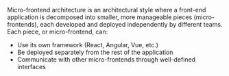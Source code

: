Micro-frontend architecture is an architectural style where a front-end application is decomposed into smaller, more manageable pieces (micro-frontends), each developed and deployed independently by different teams. 
Each piece, or micro-frontend, can:
  * Use its own framework (React, Angular, Vue, etc.)
  * Be deployed separately from the rest of the application
  * Communicate with other micro-frontends through well-defined interfaces
